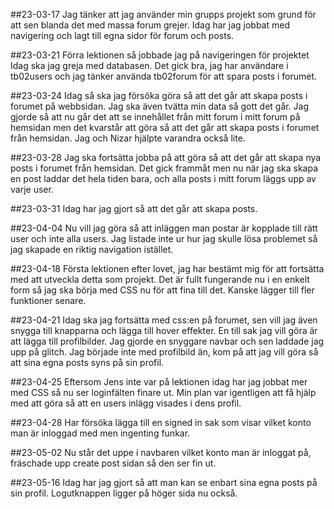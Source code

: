##23-03-17
Jag tänker att jag använder min grupps projekt som grund för
att sen blanda det med massa forum grejer.
Idag har jag jobbat med navigering och lagt till egna
sidor för forum och posts.

##23-03-21
Förra lektionen så jobbade jag på navigeringen för projektet
Idag ska jag greja med databasen.
Det gick bra, jag har användare i tb02users och jag tänker
använda tb02forum för att spara posts i forumet.


##23-03-24
Idag så ska jag försöka göra så att det går att skapa posts
i forumet på webbsidan. Jag ska även tvätta min data så
gott det går.
Jag gjorde så att nu går det att se innehållet från mitt
forum i mitt forum på hemsidan men det kvarstår att göra så 
att det går att skapa posts i forumet från hemsidan. Jag
och Nizar hjälpte varandra också lite.

##23-03-28
Jag ska fortsätta jobba på att göra så att det går att skapa
nya posts i forumet från hemsidan. Det gick frammåt men nu
när jag ska skapa en post laddar det hela tiden bara, och 
alla posts i mitt forum läggs upp av varje user.

##23-03-31
Idag har jag gjort så att det går att skapa posts.

##23-04-04
Nu vill jag göra så att inläggen man postar är kopplade till
rätt user och inte alla users. Jag listade inte ur hur jag
skulle lösa problemet så jag skapade en riktig navigation istället.

##23-04-18
Första lektionen efter lovet, jag har bestämt mig för att fortsätta
med att utveckla detta som projekt.
Det är fullt fungerande nu i en enkelt form så jag ska börja med CSS
nu för att fina till det. Kanske lägger till fler funktioner senare.

##23-04-21
Idag ska jag fortsätta med css:en på forumet, sen vill jag även snygga
till knapparna och lägga till hover effekter. En till sak jag vill göra
är att lägga till profilbilder.
Jag gjorde en snyggare navbar och sen laddade jag upp på glitch. Jag
började inte med profilbild än, kom på att jag vill göra så att sina
egna posts syns på sin profil.

##23-04-25
Eftersom Jens inte var på lektionen idag har jag jobbat mer med CSS 
så nu ser loginfälten finare ut. Min plan var igentligen att få hjälp
med att göra så att en users inlägg visades i dens profil. 

##23-04-28
Har försöka lägga till en signed in sak som visar vilket konto man är
inloggad med men ingenting funkar.

##23-05-02
Nu står det uppe i navbaren vilket konto man är inloggat på, fräschade
upp create post sidan så den ser fin ut.

##23-05-16
Idag har jag gjort så att man kan se enbart sina egna posts på sin profil.
Logutknappen ligger på höger sida nu också.